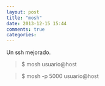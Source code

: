 ```yaml
---
layout: post
title: "mosh"
date: 2013-12-15 15:44
comments: true
categories: 
---
```

Un ssh mejorado.

>$ mosh usuario@host

>$ mosh -p 5000 usuario@host

